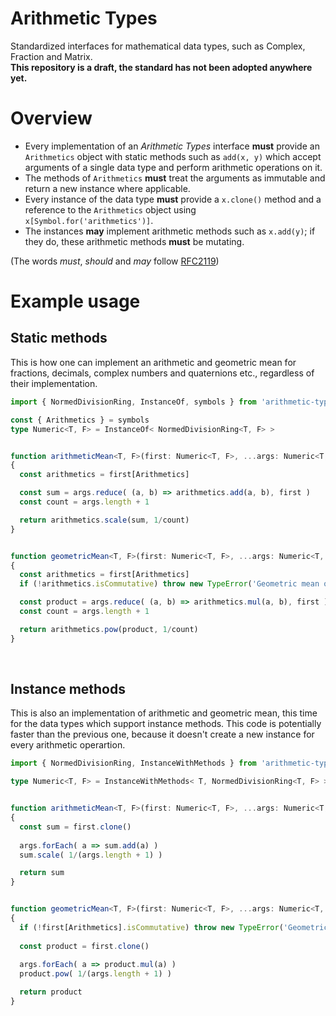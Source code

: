 # Arithmetic Types
Standardized interfaces for mathematical data types, such as Complex, Fraction and Matrix.  
**This repository is a draft, the standard has not been adopted anywhere yet.**

# Overview
 * Every implementation of an _Arithmetic Types_ interface **must** provide an `Arithmetics` object with static methods such as `add(x, y)` which accept arguments of a single data type and perform arithmetic operations on it.
 * The methods of `Arithmetics` **must** treat the arguments as immutable and return a new instance where applicable.
 * Every instance of the data type **must** provide a `x.clone()` method and a reference to the `Arithmetics` object using `x[Symbol.for('arithmetics')]`.
 * The instances **may** implement arithmetic methods such as `x.add(y)`; if they do, these arithmetic methods **must** be mutating.

(The words _must_, _should_ and _may_ follow [RFC2119](https://datatracker.ietf.org/doc/html/rfc2119))

# Example usage

## Static methods
This is how one can implement an arithmetic and geometric mean for fractions, decimals, complex numbers and quaternions etc., regardless of their implementation.
```typescript
import { NormedDivisionRing, InstanceOf, symbols } from 'arithmetic-types'

const { Arithmetics } = symbols
type Numeric<T, F> = InstanceOf< NormedDivisionRing<T, F> >


function arithmeticMean<T, F>(first: Numeric<T, F>, ...args: Numeric<T, F>[])
{
  const arithmetics = first[Arithmetics]

  const sum = args.reduce( (a, b) => arithmetics.add(a, b), first )
  const count = args.length + 1

  return arithmetics.scale(sum, 1/count)
}


function geometricMean<T, F>(first: Numeric<T, F>, ...args: Numeric<T, F>[])
{
  const arithmetics = first[Arithmetics]
  if (!arithmetics.isCommutative) throw new TypeError('Geometric mean of non-commutative numbers is not supported.')

  const product = args.reduce( (a, b) => arithmetics.mul(a, b), first )
  const count = args.length + 1

  return arithmetics.pow(product, 1/count)
}
```

<br/>

## Instance methods
This is also an implementation of arithmetic and geometric mean, this time for the data types which support instance methods. This code is potentially faster than the previous one, because it doesn't create a new instance for every arithmetic operartion.
```typescript
import { NormedDivisionRing, InstanceWithMethods } from 'arithmetic-types'

type Numeric<T, F> = InstanceWithMethods< T, NormedDivisionRing<T, F> >


function arithmeticMean<T, F>(first: Numeric<T, F>, ...args: Numeric<T, F>[])
{
  const sum = first.clone()
  
  args.forEach( a => sum.add(a) )
  sum.scale( 1/(args.length + 1) )

  return sum
}


function geometricMean<T, F>(first: Numeric<T, F>, ...args: Numeric<T, F>[])
{
  if (!first[Arithmetics].isCommutative) throw new TypeError('Geometric mean of non-commutative numbers is not supported.')
  
  const product = first.clone()
  
  args.forEach( a => product.mul(a) )
  product.pow( 1/(args.length + 1) )

  return product
}
```
